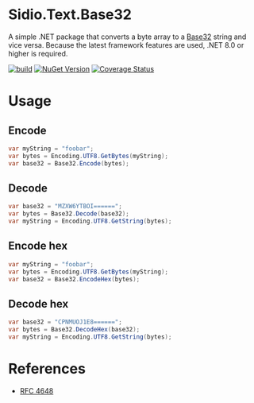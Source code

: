 # Sidio.Text.Base32
A simple .NET package that converts a byte array to a [Base32](https://en.wikipedia.org/wiki/Base32) string and vice versa. Because the latest framework
features are used, .NET 8.0 or higher is required.

[![build](https://github.com/marthijn/Sidio.Text.Base32/actions/workflows/build.yml/badge.svg)](https://github.com/marthijn/Sidio.Text.Base32/actions/workflows/build.yml)
[![NuGet Version](https://img.shields.io/nuget/v/Sidio.Text.Base32)](https://www.nuget.org/packages/Sidio.Text.Base32/)
[![Coverage Status](https://coveralls.io/repos/github/marthijn/Sidio.Text.Base32/badge.svg?branch=main)](https://coveralls.io/github/marthijn/Sidio.Text.Base32?branch=main)

# Usage
## Encode
```csharp
var myString = "foobar";
var bytes = Encoding.UTF8.GetBytes(myString);
var base32 = Base32.Encode(bytes);
```

## Decode
```csharp
var base32 = "MZXW6YTBOI======";
var bytes = Base32.Decode(base32);
var myString = Encoding.UTF8.GetString(bytes);
```

## Encode hex
```csharp
var myString = "foobar";
var bytes = Encoding.UTF8.GetBytes(myString);
var base32 = Base32.EncodeHex(bytes);
```

## Decode hex
```csharp
var base32 = "CPNMUOJ1E8======";
var bytes = Base32.DecodeHex(base32);
var myString = Encoding.UTF8.GetString(bytes);
```

# References
* [RFC 4648](https://datatracker.ietf.org/doc/html/rfc4648)
